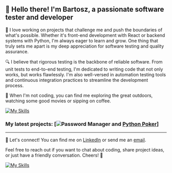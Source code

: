 

##  👋 Hello there! I'm Bartosz, a passionate software tester and developer


  

🌟 I love working on projects that challenge me and push the boundaries of what's possible. Whether it's front-end development with React or backend systems with Python, I'm always eager to learn and grow. One thing that truly sets me apart is my deep appreciation for software testing and quality assurance.

🔍 I believe that rigorous testing is the backbone of reliable software. From unit tests to end-to-end testing, I'm dedicated to writing code that not only works, but works flawlessly. I'm also well-versed in automation testing tools and continuous integration practices to streamline the development process.

🚀 When I'm not coding, you can find me exploring the great outdoors, watching some good movies or sipping on coffee.

[![My Skills](https://skillicons.dev/icons?i=python,selenium,fastapi,mysql,vscode,git,linux,powershell,bash)](https://github.com/BtNowakowski?tab=repositories)  


### My latest projects: [![Password Manager](https://github.com/BtNowakowski/PasswordManager) and [Python Poker](https://github.com/BtNowakowski/python_poker)]

---

🔗 Let's connect! You can find me on [LinkedIn](https://www.linkedin.com/in/btnowakowski/) or send me an [email](mailto:bt_nowakowski@outlook.com).

Feel free to reach out if you want to chat about coding, share project ideas, or just have a friendly conversation. Cheers! 🎉  


[![My Skills](https://skillicons.dev/icons?i=linkedin)](https://www.linkedin.com/in/btnowakowski/)

<!--
**BtNowakowski/BtNowakowski** is a ✨ _special_ ✨ repository because its `README.md` (this file) appears on your GitHub profile.

Here are some ideas to get you started:

- 🔭 I’m currently working on ...
- 🌱 I’m currently learning ...
- 👯 I’m looking to collaborate on ...
- 🤔 I’m looking for help with ...
- 💬 Ask me about ...
- 📫 How to reach me: ...
- 😄 Pronouns: ...
- ⚡ Fun fact: ...
-->
